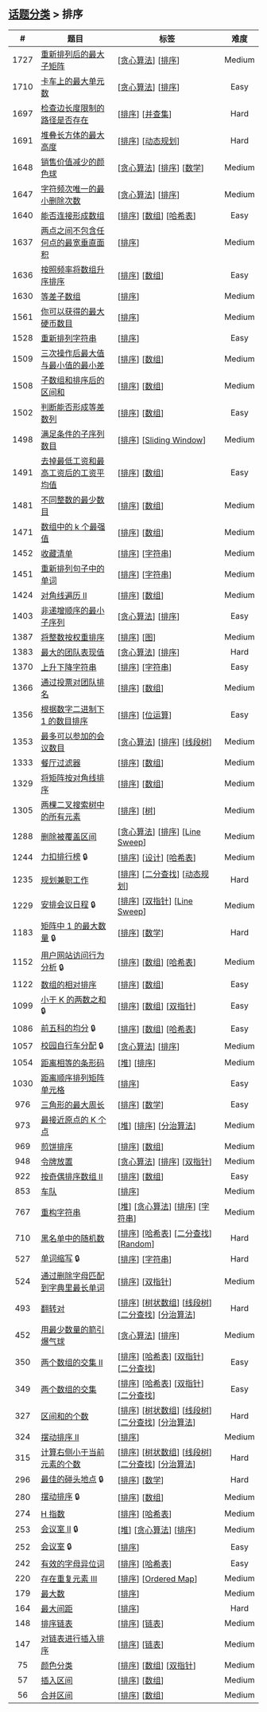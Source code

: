 <!--|This file generated by command(leetcode tag); DO NOT EDIT.            |-->
<!--+----------------------------------------------------------------------+-->
<!--|@author    openset <openset.wang@gmail.com>                           |-->
<!--|@link      https://github.com/openset                                 |-->
<!--|@home      https://github.com/openset/leetcode                        |-->
<!--+----------------------------------------------------------------------+-->

## [话题分类](../README.md) > 排序

| # | 题目 | 标签 | 难度 |
| :-: | - | - | :-: |
| 1727 | [重新排列后的最大子矩阵](../../problems/largest-submatrix-with-rearrangements) | [[贪心算法](../greedy/README.md)] [[排序](../sort/README.md)]  | Medium |
| 1710 | [卡车上的最大单元数](../../problems/maximum-units-on-a-truck) | [[贪心算法](../greedy/README.md)] [[排序](../sort/README.md)]  | Easy |
| 1697 | [检查边长度限制的路径是否存在](../../problems/checking-existence-of-edge-length-limited-paths) | [[排序](../sort/README.md)] [[并查集](../union-find/README.md)]  | Hard |
| 1691 | [堆叠长方体的最大高度](../../problems/maximum-height-by-stacking-cuboids) | [[排序](../sort/README.md)] [[动态规划](../dynamic-programming/README.md)]  | Hard |
| 1648 | [销售价值减少的颜色球](../../problems/sell-diminishing-valued-colored-balls) | [[贪心算法](../greedy/README.md)] [[排序](../sort/README.md)] [[数学](../math/README.md)]  | Medium |
| 1647 | [字符频次唯一的最小删除次数](../../problems/minimum-deletions-to-make-character-frequencies-unique) | [[贪心算法](../greedy/README.md)] [[排序](../sort/README.md)]  | Medium |
| 1640 | [能否连接形成数组](../../problems/check-array-formation-through-concatenation) | [[排序](../sort/README.md)] [[数组](../array/README.md)] [[哈希表](../hash-table/README.md)]  | Easy |
| 1637 | [两点之间不包含任何点的最宽垂直面积](../../problems/widest-vertical-area-between-two-points-containing-no-points) | [[排序](../sort/README.md)]  | Medium |
| 1636 | [按照频率将数组升序排序](../../problems/sort-array-by-increasing-frequency) | [[排序](../sort/README.md)] [[数组](../array/README.md)]  | Easy |
| 1630 | [等差子数组](../../problems/arithmetic-subarrays) | [[排序](../sort/README.md)]  | Medium |
| 1561 | [你可以获得的最大硬币数目](../../problems/maximum-number-of-coins-you-can-get) | [[排序](../sort/README.md)]  | Medium |
| 1528 | [重新排列字符串](../../problems/shuffle-string) | [[排序](../sort/README.md)]  | Easy |
| 1509 | [三次操作后最大值与最小值的最小差](../../problems/minimum-difference-between-largest-and-smallest-value-in-three-moves) | [[排序](../sort/README.md)] [[数组](../array/README.md)]  | Medium |
| 1508 | [子数组和排序后的区间和](../../problems/range-sum-of-sorted-subarray-sums) | [[排序](../sort/README.md)] [[数组](../array/README.md)]  | Medium |
| 1502 | [判断能否形成等差数列](../../problems/can-make-arithmetic-progression-from-sequence) | [[排序](../sort/README.md)] [[数组](../array/README.md)]  | Easy |
| 1498 | [满足条件的子序列数目](../../problems/number-of-subsequences-that-satisfy-the-given-sum-condition) | [[排序](../sort/README.md)] [[Sliding Window](../sliding-window/README.md)]  | Medium |
| 1491 | [去掉最低工资和最高工资后的工资平均值](../../problems/average-salary-excluding-the-minimum-and-maximum-salary) | [[排序](../sort/README.md)] [[数组](../array/README.md)]  | Easy |
| 1481 | [不同整数的最少数目](../../problems/least-number-of-unique-integers-after-k-removals) | [[排序](../sort/README.md)] [[数组](../array/README.md)]  | Medium |
| 1471 | [数组中的 k 个最强值](../../problems/the-k-strongest-values-in-an-array) | [[排序](../sort/README.md)] [[数组](../array/README.md)]  | Medium |
| 1452 | [收藏清单](../../problems/people-whose-list-of-favorite-companies-is-not-a-subset-of-another-list) | [[排序](../sort/README.md)] [[字符串](../string/README.md)]  | Medium |
| 1451 | [重新排列句子中的单词](../../problems/rearrange-words-in-a-sentence) | [[排序](../sort/README.md)] [[字符串](../string/README.md)]  | Medium |
| 1424 | [对角线遍历 II](../../problems/diagonal-traverse-ii) | [[排序](../sort/README.md)] [[数组](../array/README.md)]  | Medium |
| 1403 | [非递增顺序的最小子序列](../../problems/minimum-subsequence-in-non-increasing-order) | [[贪心算法](../greedy/README.md)] [[排序](../sort/README.md)]  | Easy |
| 1387 | [将整数按权重排序](../../problems/sort-integers-by-the-power-value) | [[排序](../sort/README.md)] [[图](../graph/README.md)]  | Medium |
| 1383 | [最大的团队表现值](../../problems/maximum-performance-of-a-team) | [[贪心算法](../greedy/README.md)] [[排序](../sort/README.md)]  | Hard |
| 1370 | [上升下降字符串](../../problems/increasing-decreasing-string) | [[排序](../sort/README.md)] [[字符串](../string/README.md)]  | Easy |
| 1366 | [通过投票对团队排名](../../problems/rank-teams-by-votes) | [[排序](../sort/README.md)] [[数组](../array/README.md)]  | Medium |
| 1356 | [根据数字二进制下 1 的数目排序](../../problems/sort-integers-by-the-number-of-1-bits) | [[排序](../sort/README.md)] [[位运算](../bit-manipulation/README.md)]  | Easy |
| 1353 | [最多可以参加的会议数目](../../problems/maximum-number-of-events-that-can-be-attended) | [[贪心算法](../greedy/README.md)] [[排序](../sort/README.md)] [[线段树](../segment-tree/README.md)]  | Medium |
| 1333 | [餐厅过滤器](../../problems/filter-restaurants-by-vegan-friendly-price-and-distance) | [[排序](../sort/README.md)] [[数组](../array/README.md)]  | Medium |
| 1329 | [将矩阵按对角线排序](../../problems/sort-the-matrix-diagonally) | [[排序](../sort/README.md)] [[数组](../array/README.md)]  | Medium |
| 1305 | [两棵二叉搜索树中的所有元素](../../problems/all-elements-in-two-binary-search-trees) | [[排序](../sort/README.md)] [[树](../tree/README.md)]  | Medium |
| 1288 | [删除被覆盖区间](../../problems/remove-covered-intervals) | [[贪心算法](../greedy/README.md)] [[排序](../sort/README.md)] [[Line Sweep](../line-sweep/README.md)]  | Medium |
| 1244 | [力扣排行榜](../../problems/design-a-leaderboard) 🔒 | [[排序](../sort/README.md)] [[设计](../design/README.md)] [[哈希表](../hash-table/README.md)]  | Medium |
| 1235 | [规划兼职工作](../../problems/maximum-profit-in-job-scheduling) | [[排序](../sort/README.md)] [[二分查找](../binary-search/README.md)] [[动态规划](../dynamic-programming/README.md)]  | Hard |
| 1229 | [安排会议日程](../../problems/meeting-scheduler) 🔒 | [[排序](../sort/README.md)] [[双指针](../two-pointers/README.md)] [[Line Sweep](../line-sweep/README.md)]  | Medium |
| 1183 | [矩阵中 1 的最大数量](../../problems/maximum-number-of-ones) 🔒 | [[排序](../sort/README.md)] [[数学](../math/README.md)]  | Hard |
| 1152 | [用户网站访问行为分析](../../problems/analyze-user-website-visit-pattern) 🔒 | [[排序](../sort/README.md)] [[数组](../array/README.md)] [[哈希表](../hash-table/README.md)]  | Medium |
| 1122 | [数组的相对排序](../../problems/relative-sort-array) | [[排序](../sort/README.md)] [[数组](../array/README.md)]  | Easy |
| 1099 | [小于 K 的两数之和](../../problems/two-sum-less-than-k) 🔒 | [[排序](../sort/README.md)] [[数组](../array/README.md)] [[双指针](../two-pointers/README.md)]  | Easy |
| 1086 | [前五科的均分](../../problems/high-five) 🔒 | [[排序](../sort/README.md)] [[数组](../array/README.md)] [[哈希表](../hash-table/README.md)]  | Easy |
| 1057 | [校园自行车分配](../../problems/campus-bikes) 🔒 | [[贪心算法](../greedy/README.md)] [[排序](../sort/README.md)]  | Medium |
| 1054 | [距离相等的条形码](../../problems/distant-barcodes) | [[堆](../heap/README.md)] [[排序](../sort/README.md)]  | Medium |
| 1030 | [距离顺序排列矩阵单元格](../../problems/matrix-cells-in-distance-order) | [[排序](../sort/README.md)]  | Easy |
| 976 | [三角形的最大周长](../../problems/largest-perimeter-triangle) | [[排序](../sort/README.md)] [[数学](../math/README.md)]  | Easy |
| 973 | [最接近原点的 K 个点](../../problems/k-closest-points-to-origin) | [[堆](../heap/README.md)] [[排序](../sort/README.md)] [[分治算法](../divide-and-conquer/README.md)]  | Medium |
| 969 | [煎饼排序](../../problems/pancake-sorting) | [[排序](../sort/README.md)] [[数组](../array/README.md)]  | Medium |
| 948 | [令牌放置](../../problems/bag-of-tokens) | [[贪心算法](../greedy/README.md)] [[排序](../sort/README.md)] [[双指针](../two-pointers/README.md)]  | Medium |
| 922 | [按奇偶排序数组 II](../../problems/sort-array-by-parity-ii) | [[排序](../sort/README.md)] [[数组](../array/README.md)]  | Easy |
| 853 | [车队](../../problems/car-fleet) | [[排序](../sort/README.md)]  | Medium |
| 767 | [重构字符串](../../problems/reorganize-string) | [[堆](../heap/README.md)] [[贪心算法](../greedy/README.md)] [[排序](../sort/README.md)] [[字符串](../string/README.md)]  | Medium |
| 710 | [黑名单中的随机数](../../problems/random-pick-with-blacklist) | [[排序](../sort/README.md)] [[哈希表](../hash-table/README.md)] [[二分查找](../binary-search/README.md)] [[Random](../random/README.md)]  | Hard |
| 527 | [单词缩写](../../problems/word-abbreviation) 🔒 | [[排序](../sort/README.md)] [[字符串](../string/README.md)]  | Hard |
| 524 | [通过删除字母匹配到字典里最长单词](../../problems/longest-word-in-dictionary-through-deleting) | [[排序](../sort/README.md)] [[双指针](../two-pointers/README.md)]  | Medium |
| 493 | [翻转对](../../problems/reverse-pairs) | [[排序](../sort/README.md)] [[树状数组](../binary-indexed-tree/README.md)] [[线段树](../segment-tree/README.md)] [[二分查找](../binary-search/README.md)] [[分治算法](../divide-and-conquer/README.md)]  | Hard |
| 452 | [用最少数量的箭引爆气球](../../problems/minimum-number-of-arrows-to-burst-balloons) | [[贪心算法](../greedy/README.md)] [[排序](../sort/README.md)]  | Medium |
| 350 | [两个数组的交集 II](../../problems/intersection-of-two-arrays-ii) | [[排序](../sort/README.md)] [[哈希表](../hash-table/README.md)] [[双指针](../two-pointers/README.md)] [[二分查找](../binary-search/README.md)]  | Easy |
| 349 | [两个数组的交集](../../problems/intersection-of-two-arrays) | [[排序](../sort/README.md)] [[哈希表](../hash-table/README.md)] [[双指针](../two-pointers/README.md)] [[二分查找](../binary-search/README.md)]  | Easy |
| 327 | [区间和的个数](../../problems/count-of-range-sum) | [[排序](../sort/README.md)] [[树状数组](../binary-indexed-tree/README.md)] [[线段树](../segment-tree/README.md)] [[二分查找](../binary-search/README.md)] [[分治算法](../divide-and-conquer/README.md)]  | Hard |
| 324 | [摆动排序 II](../../problems/wiggle-sort-ii) | [[排序](../sort/README.md)]  | Medium |
| 315 | [计算右侧小于当前元素的个数](../../problems/count-of-smaller-numbers-after-self) | [[排序](../sort/README.md)] [[树状数组](../binary-indexed-tree/README.md)] [[线段树](../segment-tree/README.md)] [[二分查找](../binary-search/README.md)] [[分治算法](../divide-and-conquer/README.md)]  | Hard |
| 296 | [最佳的碰头地点](../../problems/best-meeting-point) 🔒 | [[排序](../sort/README.md)] [[数学](../math/README.md)]  | Hard |
| 280 | [摆动排序](../../problems/wiggle-sort) 🔒 | [[排序](../sort/README.md)] [[数组](../array/README.md)]  | Medium |
| 274 | [H 指数](../../problems/h-index) | [[排序](../sort/README.md)] [[哈希表](../hash-table/README.md)]  | Medium |
| 253 | [会议室 II](../../problems/meeting-rooms-ii) 🔒 | [[堆](../heap/README.md)] [[贪心算法](../greedy/README.md)] [[排序](../sort/README.md)]  | Medium |
| 252 | [会议室](../../problems/meeting-rooms) 🔒 | [[排序](../sort/README.md)]  | Easy |
| 242 | [有效的字母异位词](../../problems/valid-anagram) | [[排序](../sort/README.md)] [[哈希表](../hash-table/README.md)]  | Easy |
| 220 | [存在重复元素 III](../../problems/contains-duplicate-iii) | [[排序](../sort/README.md)] [[Ordered Map](../ordered-map/README.md)]  | Medium |
| 179 | [最大数](../../problems/largest-number) | [[排序](../sort/README.md)]  | Medium |
| 164 | [最大间距](../../problems/maximum-gap) | [[排序](../sort/README.md)]  | Hard |
| 148 | [排序链表](../../problems/sort-list) | [[排序](../sort/README.md)] [[链表](../linked-list/README.md)]  | Medium |
| 147 | [对链表进行插入排序](../../problems/insertion-sort-list) | [[排序](../sort/README.md)] [[链表](../linked-list/README.md)]  | Medium |
| 75 | [颜色分类](../../problems/sort-colors) | [[排序](../sort/README.md)] [[数组](../array/README.md)] [[双指针](../two-pointers/README.md)]  | Medium |
| 57 | [插入区间](../../problems/insert-interval) | [[排序](../sort/README.md)] [[数组](../array/README.md)]  | Medium |
| 56 | [合并区间](../../problems/merge-intervals) | [[排序](../sort/README.md)] [[数组](../array/README.md)]  | Medium |
